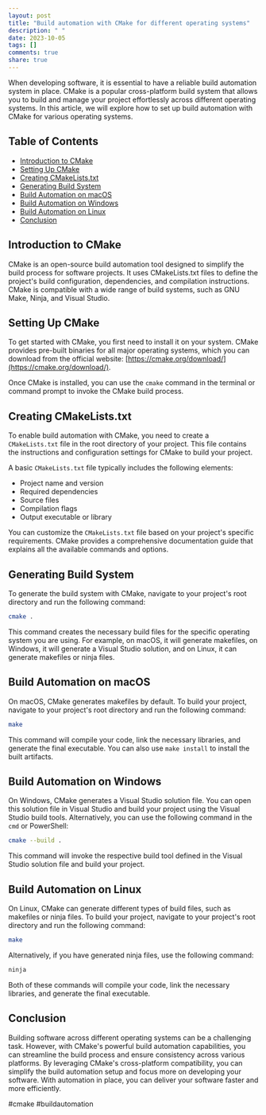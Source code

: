 ```yaml
---
layout: post
title: "Build automation with CMake for different operating systems"
description: " "
date: 2023-10-05
tags: []
comments: true
share: true
---
```


When developing software, it is essential to have a reliable build automation system in place. CMake is a popular cross-platform build system that allows you to build and manage your project effortlessly across different operating systems. In this article, we will explore how to set up build automation with CMake for various operating systems.

## Table of Contents
- [Introduction to CMake](#introduction-to-cmake)
- [Setting Up CMake](#setting-up-cmake)
- [Creating CMakeLists.txt](#creating-cmakelists.txt)
- [Generating Build System](#generating-build-system)
- [Build Automation on macOS](#build-automation-on-macos)
- [Build Automation on Windows](#build-automation-on-windows)
- [Build Automation on Linux](#build-automation-on-linux)
- [Conclusion](#conclusion)

## Introduction to CMake

CMake is an open-source build automation tool designed to simplify the build process for software projects. It uses CMakeLists.txt files to define the project's build configuration, dependencies, and compilation instructions. CMake is compatible with a wide range of build systems, such as GNU Make, Ninja, and Visual Studio.

## Setting Up CMake

To get started with CMake, you first need to install it on your system. CMake provides pre-built binaries for all major operating systems, which you can download from the official website: [https://cmake.org/download/](https://cmake.org/download/). 

Once CMake is installed, you can use the `cmake` command in the terminal or command prompt to invoke the CMake build process.

## Creating CMakeLists.txt

To enable build automation with CMake, you need to create a `CMakeLists.txt` file in the root directory of your project. This file contains the instructions and configuration settings for CMake to build your project.

A basic `CMakeLists.txt` file typically includes the following elements:
- Project name and version
- Required dependencies
- Source files
- Compilation flags
- Output executable or library

You can customize the `CMakeLists.txt` file based on your project's specific requirements. CMake provides a comprehensive documentation guide that explains all the available commands and options.

## Generating Build System

To generate the build system with CMake, navigate to your project's root directory and run the following command:

```bash
cmake .
```

This command creates the necessary build files for the specific operating system you are using. For example, on macOS, it will generate makefiles, on Windows, it will generate a Visual Studio solution, and on Linux, it can generate makefiles or ninja files.

## Build Automation on macOS

On macOS, CMake generates makefiles by default. To build your project, navigate to your project's root directory and run the following command:

```bash
make
```

This command will compile your code, link the necessary libraries, and generate the final executable. You can also use `make install` to install the built artifacts.

## Build Automation on Windows

On Windows, CMake generates a Visual Studio solution file. You can open this solution file in Visual Studio and build your project using the Visual Studio build tools. Alternatively, you can use the following command in the `cmd` or PowerShell:

```bash
cmake --build .
```

This command will invoke the respective build tool defined in the Visual Studio solution file and build your project.

## Build Automation on Linux

On Linux, CMake can generate different types of build files, such as makefiles or ninja files. To build your project, navigate to your project's root directory and run the following command:

```bash
make
```

Alternatively, if you have generated ninja files, use the following command:

```bash
ninja
```

Both of these commands will compile your code, link the necessary libraries, and generate the final executable.

## Conclusion

Building software across different operating systems can be a challenging task. However, with CMake's powerful build automation capabilities, you can streamline the build process and ensure consistency across various platforms. By leveraging CMake's cross-platform compatibility, you can simplify the build automation setup and focus more on developing your software. With automation in place, you can deliver your software faster and more efficiently.

#cmake #buildautomation